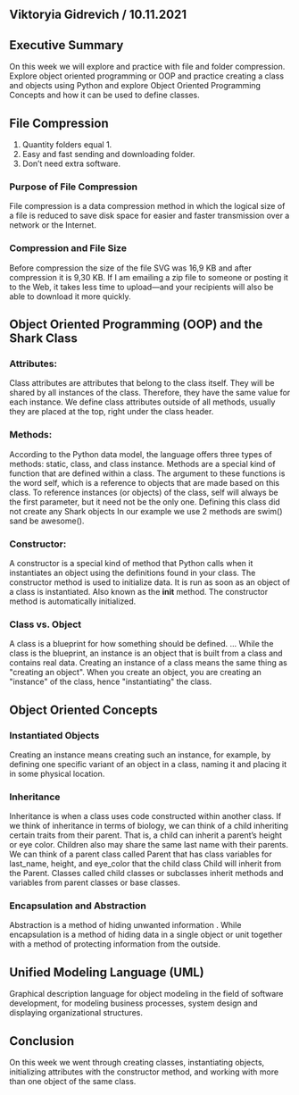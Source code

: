 ## Viktoryia Gidrevich  / 10.11.2021

## Executive Summary 
On this week we will explore and practice with file and folder compression. Explore object oriented programming or OOP and practice creating a class and objects using Python and explore Object Oriented Programming Concepts and how it can be used to define classes.

## File Compression
1. Quantity folders equal 1. 
2. Easy and fast sending and downloading folder. 
3. Don’t need extra software.


### Purpose of File Compression
File compression is a data compression method in which the logical size of a file is reduced to save disk space for easier and faster transmission over a network or the Internet.

### Compression and File Size
Before compression the size of the file SVG was 16,9 KB and after compression it is 9,30 KB. If I am emailing a zip file to someone or posting it to the Web, it takes less time to upload—and your recipients will also be able to download it more quickly.

## Object Oriented Programming (OOP) and the Shark Class
### Attributes:
Class attributes are attributes that belong to the class itself. They will be shared by all instances of the class. Therefore, they have the same value for each instance. We define class attributes outside of all methods, usually they are placed at the top, right under the class header.

### Methods:
According to the Python data model, the language offers three types of methods: static, class, and class instance.
Methods are a special kind of function that are defined within a class.
The argument to these functions is the word self, which is a reference to objects that are made based on this class. To reference instances (or objects) of the class, self will always be the first parameter, but it need not be the only one.
Defining this class did not create any Shark objects
In our example we use 2 methods are swim() sand be awesome().


### Constructor:
A constructor is a special kind of method that Python calls when it instantiates an object using the definitions found in your class. The constructor method is used to initialize data. It is run as soon as an object of a class is instantiated. Also known as the __init__ method. The constructor method is automatically initialized. 

### Class vs. Object
A class is a blueprint for how something should be defined. ... While the class is the blueprint, an instance is an object that is built from a class and contains real data. Creating an instance of a class means the same thing as "creating an object". When you create an object, you are creating an "instance" of the class, hence "instantiating" the class.

## Object Oriented Concepts
### Instantiated Objects
Creating an instance means creating such an instance, for example, by defining one specific variant of an object in a class, naming it and placing it in some physical location.

### Inheritance
Inheritance is when a class uses code constructed within another class. If we think of inheritance in terms of biology, we can think of a child inheriting certain traits from their parent. That is, a child can inherit a parent’s height or eye color. Children also may share the same last name with their parents.
We can think of a parent class called Parent that has class variables for last_name, height, and eye_color that the child class Child will inherit from the Parent.
Classes called child classes or subclasses inherit methods and variables from parent classes or base classes.

### Encapsulation and Abstraction
Abstraction is a method of hiding unwanted information . While encapsulation is a method of hiding data in a single object or unit together with a method of protecting information from the outside.

## Unified Modeling Language (UML)
Graphical description language for object modeling in the field of software development, for modeling business processes, system design and displaying organizational structures.

## Conclusion
On this week we went through creating classes, instantiating objects, initializing attributes with the constructor method, and working with more than one object of the same class.

